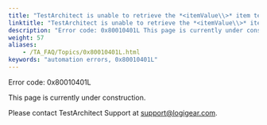 ```yaml
--- 
title: "TestArchitect is unable to retrieve the *<itemValue\\>* item text in the *<controlName\\>* control, which resides in the *<windowName\\>* window."
linktitle: "TestArchitect is unable to retrieve the *<itemValue\\>* item text in the *<controlName\\>* control, which resides in the *<windowName\\>* window."
description: "Error code: 0x80010401L This page is currently under construction. Please contact TestArchitect Support at support@logigear.com ."
weight: 57
aliases: 
    - /TA_FAQ/Topics/0x80010401L.html
keywords: "automation errors, 0x80010401L"
---
```


Error code: 0x80010401L

This page is currently under construction.

Please contact TestArchitect Support at [support@logigear.com](mailto:support@logigear.com).




